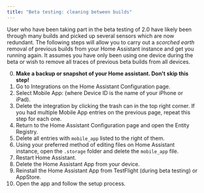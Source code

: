 ```yaml
---
title: "Beta testing: cleaning between builds"
---
```


User who have been taking part in the beta testing of 2.0 have likely been through many builds and picked up several sensors which are now redundant. The following steps will allow you to carry out a _scorched earth_ removal of previous builds from your Home Assistant instance and get you running again. It assumes you have only been using one device during the beta or wish to remove all traces of previous beta builds from all devices.

0.  **Make a backup or snapshot of your Home assistant. Don't skip this step!**
1.  Go to Integrations on the Home Assistant Configuration page.
2.  Select Mobile App: <Device ID> (where Device ID is the name of your iPhone or iPad).
3.  Delete the integration by clicking the trash can in the top right corner. If you had multiple Mobile App entries on the previous page, repeat this step for each one.
4.  Return to the Home Assistant Configuration page and open the Entity Registry.
5.  Delete all entries with `mobile_app` listed to the right of them.
6.  Using your preferred method of editing files on Home Assistant instance, open the `.storage` folder and delete the `mobile_app` file.
7.  Restart Home Assistant.
8.  Delete the Home Assistant App from your device.
9.  Reinstall the Home Assistant App from TestFlight (during beta testing) or AppStore.
10. Open the app and follow the setup process.

